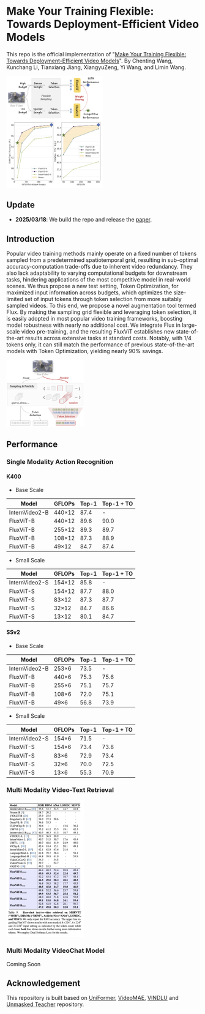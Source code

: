 # Make Your Training Flexible: Towards Deployment-Efficient Video Models

This repo is the official implementation of "[Make Your Training Flexible: Towards Deployment-Efficient Video Models](https://arxiv.org/abs/2503.14237)". By Chenting Wang, Kunchang Li, Tianxiang Jiang, XiangyuZeng, Yi Wang, and Limin Wang.

<img src="./figs/teaser.png" alt="teaser" width="50%"/>
 
## Update

- **2025/03/18**: We build the repo and release the [paper](https://arxiv.org/abs/2503.14237).

## Introduction

Popular video training methods mainly operate on a fixed number of tokens sampled from a predetermined spatiotemporal grid, resulting in sub-optimal accuracy-computation trade-offs due to inherent video redundancy. They also lack adaptability to varying computational budgets for downstream tasks, hindering applications of the most competitive model in real-world scenes. We thus propose a new test setting, Token Optimization, for maximized input information across budgets, which optimizes the size-limited set of input tokens through token selection from more suitably sampled videos. To this end, we propose a novel augmentation tool termed Flux. By making the sampling grid flexible and leveraging token selection, it is easily adopted in most popular video training frameworks, boosting model robustness with nearly no additional cost. We integrate Flux in large-scale video pre-training, and the resulting FluxViT establishes new state-of-the-art results across extensive tasks at standard costs. Notably, with 1/4 tokens only, it can still match the performance of previous state-of-the-art models with Token Optimization, yielding nearly 90\% savings.

<img src="./figs/main.png" alt="Sampling Strategy" width="40%"/>

## Performance

### Single Modality Action Recognition

#### K400

- Base Scale

| **Model**        | **GFLOPs**       | **Top-1** | **Top-1 + TO** |
|------------------|------------------|-----------|----------------|
| InternVideo2-B   | 440×12           | 87.4      |      -         |
| FluxViT-B        | 440×12           | 89.6      |      90.0      |
| FluxViT-B        | 255×12           | 89.3      |      89.7      |
| FluxViT-B        | 108×12           | 87.3      |      88.9      |
| FluxViT-B        | 49×12            | 84.7      |      87.4      |

- Small Scale

| **Model**        | **GFLOPs**       | **Top-1** | **Top-1 + TO** |
|------------------|------------------|-----------|----------------|
| InternVideo2-S   | 154×12           | 85.8      |       -        |
| FluxViT-S        | 154×12           | 87.7      |      88.0      |
| FluxViT-S        | 83×12            | 87.3      |      87.7      |
| FluxViT-S        | 32×12            | 84.7      |      86.6      |
| FluxViT-S        | 13×12            | 80.1      |      84.7      |

#### SSv2

- Base Scale

| **Model**        | **GFLOPs**      | **Top-1** | **Top-1 + TO** |
|------------------|-----------------|-----------|----------------|
| InternVideo2-B   | 253×6           | 73.5      |      -         |
| FluxViT-B        | 440×6           | 75.3      |      75.6      |
| FluxViT-B        | 255×6           | 75.1      |      75.7      |
| FluxViT-B        | 108×6           | 72.0      |      75.1      |
| FluxViT-B        | 49×6            | 56.8      |      73.9      |

- Small Scale

| **Model**        | **GFLOPs**      | **Top-1** | **Top-1 + TO** |
|------------------|-----------------|-----------|----------------|
| InternVideo2-S   | 154×6           | 71.5      |       -        |
| FluxViT-S        | 154×6           | 73.4      |      73.8      |
| FluxViT-S        | 83×6            | 72.9      |      73.4      |
| FluxViT-S        | 32×6            | 70.0      |      72.5      |
| FluxViT-S        | 13×6            | 55.3      |      70.9      |

### Multi Modality Video-Text Retrieval

<img src="./figs/zs_vt_retrieval.png" alt="zs_vt_retrieval" width="40%"/>

### Multi Modality VideoChat Model

Coming Soon

## Acknowledgement

This repository is built based on [UniFormer](https://github.com/Sense-X/UniFormer), [VideoMAE](https://github.com/MCG-NJU/VideoMAE), [VINDLU](https://github.com/klauscc/VindLU) and [Unmasked Teacher](https://github.com/OpenGVLab/unmasked_teacher/) repository. 
